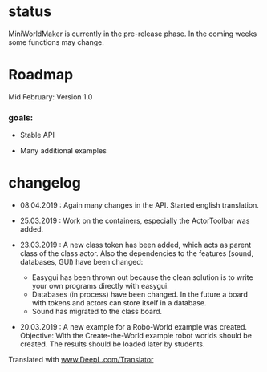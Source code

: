 status
======

MiniWorldMaker is currently in the pre-release phase. 
In the coming weeks some functions may change.

Roadmap
=======

Mid February: Version 1.0

### goals:
  
  * Stable API
  
  * Many additional examples
  
  
changelog
=========

  * 08.04.2019 : Again many changes in the API. Started english translation.

  * 25.03.2019 : Work on the containers, especially the ActorToolbar was added.

  * 23.03.2019 : A new class token has been added, which acts as parent class of the class actor.
  Also the dependencies to the features (sound, databases, GUI) have been changed:
    * Easygui has been thrown out because the clean solution is to write your own programs directly with easygui.
    * Databases (in process) have been changed. In the future a board with tokens and actors can store itself in a database.
    * Sound has migrated to the class board.

  * 20.03.2019 : A new example for a Robo-World example was created. 
  Objective: With the Create-the-World example robot worlds should be created. 
  The results should be loaded later by students.
  



Translated with www.DeepL.com/Translator